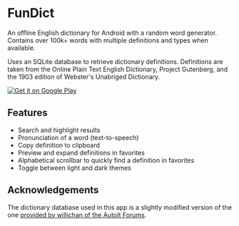 # FunDict

An offline English dictionary for Android with a random word generator. Contains over 100k+ words with multiple definitions and types when available. 

Uses an SQLite database to retrieve dictionary definitions. Definitions are taken from the Online Plain Text English Dictionary, Project Gutenberg, and the 1903 edition of Webster's Unabriged Dictionary.

[![Get it on Google Play](https://play.google.com/intl/en_us/badges/static/images/badges/en_badge_web_generic.png)](https://play.google.com/store/apps/details?id=com.martru118.fundict)

## Features
- Search and highlight results
- Pronunciation of a word (text-to-speech)
- Copy definition to clipboard
- Preview and expand definitions in favorites
- Alphabetical scrollbar to quickly find a definition in favorites
- Toggle between light and dark themes

## Acknowledgements
The dictionary database used in this app is a slightly modified version of the one [provided by willichan of the AutoIt Forums](https://www.autoitscript.com/forum/files/file/419-dictionary_bigdb/).

